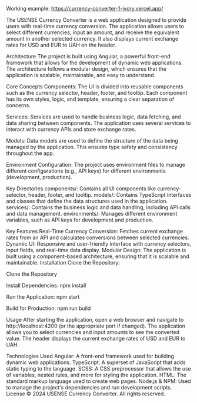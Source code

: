 Working example: https://currency-converter-1-ivory.vercel.app/

The USENSE Currency Converter is a web application designed to provide users with real-time currency conversion. The application allows users to select different currencies, input an amount, and receive the equivalent amount in another selected currency. It also displays current exchange rates for USD and EUR to UAH on the header.

Architecture
The project is built using Angular, a powerful front-end framework that allows for the development of dynamic web applications. The architecture follows a modular design, which ensures that the application is scalable, maintainable, and easy to understand.

Core Concepts
Components: The UI is divided into reusable components such as the currency selector, header, footer, and tooltip. Each component has its own styles, logic, and template, ensuring a clear separation of concerns.

Services: Services are used to handle business logic, data fetching, and data sharing between components. The application uses several services to interact with currency APIs and store exchange rates.

Models: Data models are used to define the structure of the data being managed by the application. This ensures type safety and consistency throughout the app.

Environment Configuration: The project uses environment files to manage different configurations (e.g., API keys) for different environments (development, production).

Key Directories
components/: Contains all UI components like currency-selector, header, footer, and tooltip.
models/: Contains TypeScript interfaces and classes that define the data structures used in the application.
services/: Contains the business logic and data handling, including API calls and data management.
environments/: Manages different environment variables, such as API keys for development and production.

Key Features
Real-Time Currency Conversion: Fetches current exchange rates from an API and calculates conversions between selected currencies.
Dynamic UI: Responsive and user-friendly interface with currency selectors, input fields, and real-time data display.
Modular Design: The application is built using a component-based architecture, ensuring that it is scalable and maintainable.
Installation
Clone the Repository:

Clone the Repository

Install Dependencies:
npm install

Run the Application:
npm start

Build for Production:
npm run build

Usage
After starting the application, open a web browser and navigate to http://localhost:4200 (or the appropriate port if changed). The application allows you to select currencies and input amounts to see the converted value. The header displays the current exchange rates of USD and EUR to UAH.

Technologies Used
Angular: A front-end framework used for building dynamic web applications.
TypeScript: A superset of JavaScript that adds static typing to the language.
SCSS: A CSS preprocessor that allows the use of variables, nested rules, and more for styling the application.
HTML: The standard markup language used to create web pages.
Node.js & NPM: Used to manage the project's dependencies and run development scripts.
License
© 2024 USENSE Currency Converter. All rights reserved.
